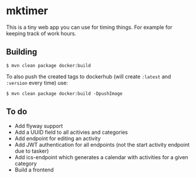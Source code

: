 # mktimer

This is a tiny web app you can use for timing things. For example for keeping
track of work hours.

## Building

```shell
$ mvn clean package docker:build
```

To also push the created tags to dockerhub (will create `:latest` and `:version`
every time) use:

```shell
$ mvn clean package docker:build -DpushImage
```

## To do

-   Add flyway support
-   Add a UUID field to all acitivies and categories
-   Add endpoint for editing an activity
-   Add JWT authentication for all endpoints (not the start activity endpoint due
    to tasker)
-   Add ics-endpoint which generates a calendar with activities for a given
    category
-   Build a frontend
